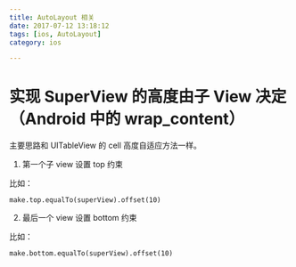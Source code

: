 ```yaml
---
title: AutoLayout 相关
date: 2017-07-12 13:18:12
tags: [ios, AutoLayout]
category: ios

---
```



# 实现 SuperView 的高度由子 View 决定（Android 中的 wrap_content）

主要思路和 UITableView 的 cell 高度自适应方法一样。

1. 第一个子 view 设置 top 约束

比如：

```
make.top.equalTo(superView).offset(10)
```

2. 最后一个 view 设置 bottom 约束

比如：

```
make.bottom.equalTo(superView).offset(10)
```
